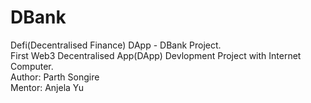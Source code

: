 # DBank
Defi(Decentralised Finance) DApp - DBank Project. <br>
First Web3 Decentralised App(DApp) Devlopment Project with Internet Computer. <br>
Author: Parth Songire<br>
Mentor: Anjela Yu 

